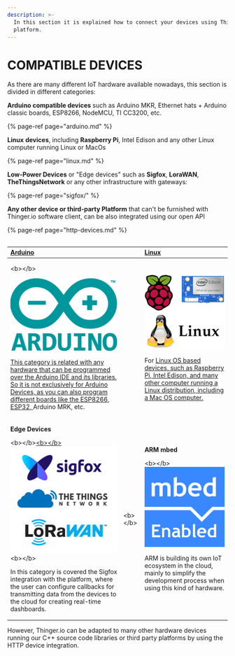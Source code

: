 ```yaml
---
description: >-
  In this section it is explained how to connect your devices using Thinger.io
  platform.
---
```


# COMPATIBLE DEVICES

As there are many different IoT hardware available nowadays, this section is divided in different categories: 

**Arduino compatible devices** such as Arduino MKR,  Ethernet hats + Arduino classic boards, ESP8266, NodeMCU, TI CC3200, etc. 

{% page-ref page="arduino.md" %}

**Linux** **devices**, including **Raspberry Pi**, Intel Edison and any other Linux computer running Linux or MacOs

{% page-ref page="linux.md" %}

**Low-Power Devices** or "Edge devices" such as **Sigfox**, **LoraWAN**, **TheThingsNetwork** or any other infrastructure with gateways:

{% page-ref page="sigfox/" %}

**Any other device or third-party Platform** that can't be furnished with Thinger.io software client, can be also integrated using our open API

{% page-ref page="http-devices.md" %}

## 

<table>
  <thead>
    <tr>
      <th style="text-align:left"><a href="arduino.md">Arduino</a>
      </th>
      <th style="text-align:left"></th>
      <th style="text-align:left"><a href="linux.md">Linux</a>
      </th>
    </tr>
  </thead>
  <tbody>
    <tr>
      <td style="text-align:left">
        <p>&lt;b&gt;&lt;/b&gt;<a href="arduino.md"><b> </b></a>
        </p>
        <p><a href="arduino.md"><img src="../.gitbook/assets/arduino-logo.png" alt/></a>
        </p>
        <p></p>
        <p><a href="arduino.md"> </a>
        </p>
        <p></p>
        <p><a href="arduino.md">This category is related with any hardware that can be programmed over the Arduino IDE and its libraries. So it is not exclusively for Arduino Devices, as you can also program different boards like the ESP8266, ESP32, </a>Arduino
          MRK, etc.</p>
      </td>
      <td style="text-align:left"></td>
      <td style="text-align:left">
        <p><a href="linux.md"><img src="../.gitbook/assets/imagen1.png" alt/></a>
        </p>
        <p>For <a href="linux.md">Linux OS based devices, such as  Raspberry Pi, Intel Edison, and many other computer running a Linux distribution, including a Mac OS computer.</a>
        </p>
      </td>
    </tr>
    <tr>
      <td style="text-align:left">
        <p><b>Edge Devices</b>
        </p>
        <p>&lt;b&gt;&lt;/b&gt;<a href="sigfox/">&lt;b&gt;&lt;/b&gt;<img src="../.gitbook/assets/edge-devices-thinger.io (1).png" alt/><b> </b></a>&lt;b&gt;&lt;/b&gt;</p>
        <p>In this category is covered the Sigfox integration with the platform,
          where the user can configure callbacks for transmitting data from the devices
          to the cloud for creating real-time dashboards.<b> </b>
        </p>
      </td>
      <td style="text-align:left">&lt;b&gt;&lt;/b&gt;</td>
      <td style="text-align:left">
        <p><b>ARM mbed</b>
        </p>
        <p>&lt;b&gt;&lt;/b&gt;
          <img src="../.gitbook/assets/mbed-enabled-logo.png"
          alt/>
        </p>
        <p>ARM is building its own IoT ecosystem in the cloud, mainly to simplify
          the development process when using this kind of hardware.</p>
      </td>
    </tr>
  </tbody>
</table>However, Thinger.io can be adapted to many other hardware devices running our C++ source code libraries or third party platforms by using the HTTP device integration. 

